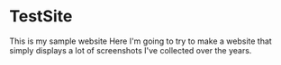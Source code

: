 # TestSite
This is my sample website
Here I'm going to try to make a website that simply displays
a lot of screenshots I've collected over the years.
